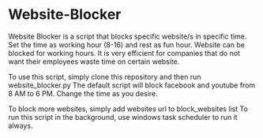 # Website-Blocker
 
Website Blocker is a script that blocks specific website/s in specific time. 
Set the time as working hour (8-16) and rest as fun hour. 
Website can be blocked for working hours. 
It is very efficient for companies that do not want their employees waste time on certain website.


To use this script, simply clone this repository and then run website_blocker.py 
The default script will block facebook and youtube from 8 AM to 6 PM. Change the time as you desire.


To block more websites, simply add websites url to block_websites list 
To run this script in the background, use windows task scheduler to run it always.

